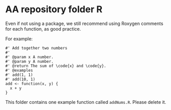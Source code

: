 # AA repository folder R

Even if not using a package, we still recommend using Roxygen comments for each function, as good practice.

For example:

```
#' Add together two numbers
#' 
#' @param x A number.
#' @param y A number.
#' @return The sum of \code{x} and \code{y}.
#' @examples
#' add(1, 1)
#' add(10, 1)
add <- function(x, y) {
  x + y
}

```

This folder contains one example function called `addNums.R`. Please delete it.